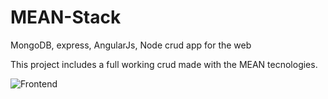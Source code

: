 # MEAN-Stack
MongoDB, express, AngularJs, Node crud app for the web

This project includes a full working crud made with the MEAN tecnologies.

![Frontend](https://user-images.githubusercontent.com/40246864/66787868-4bd02680-eeb3-11e9-8080-f426da17a009.png)
